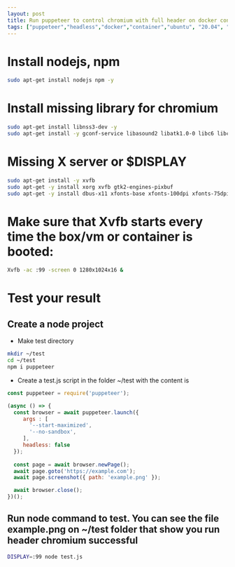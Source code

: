 ```yaml
---
layout: post
title: Run puppeteer to control chromium with full header on docker container
tags: ["puppeteer","headless","docker","container","ubuntu", "20.04", "xvfb", "headless", "chromium"]
---
```

# Install nodejs, npm
```bash
sudo apt-get install nodejs npm -y
```

# Install missing library for chromium
```bash
sudo apt-get install libnss3-dev -y
sudo apt-get install -y gconf-service libasound2 libatk1.0-0 libc6 libcairo2 libcups2 libdbus-1-3 libexpat1 libfontconfig1 libgcc1 libgconf-2-4 libgdk-pixbuf2.0-0 libglib2.0-0 libgtk-3-0 libnspr4 libpango-1.0-0 libpangocairo-1.0-0 libstdc++6 libx11-6 libx11-xcb1 libxcb1 libxcomposite1 libxcursor1 libxdamage1 libxext6 libxfixes3 libxi6 libxrandr2 libxrender1 libxss1 libxtst6 ca-certificates fonts-liberation libappindicator1 libnss3 lsb-release xdg-utils wget libgbm1
```

# Missing X server or $DISPLAY
```bash
sudo apt-get install -y xvfb
sudo apt-get -y install xorg xvfb gtk2-engines-pixbuf
sudo apt-get -y install dbus-x11 xfonts-base xfonts-100dpi xfonts-75dpi xfonts-cyrillic xfonts-scalable
```

# Make sure that Xvfb starts every time the box/vm or container is booted:
```bash
Xvfb -ac :99 -screen 0 1280x1024x16 &
```

# Test your result

## Create a node project

- Make test directory

```bash
mkdir ~/test
cd ~/test 
npm i puppeteer
```

- Create a test.js script in the folder ~/test with the content is

```js
const puppeteer = require('puppeteer');

(async () => {
  const browser = await puppeteer.launch({
     args : [
       '--start-maximized',
       '--no-sandbox',
     ],
     headless: false
  });
  
  const page = await browser.newPage();
  await page.goto('https://example.com');
  await page.screenshot({ path: 'example.png' });

  await browser.close();
})();

```

## Run node command to test. You can see the file example.png on ~/test folder that show you run header chromium successful

```bash 
DISPLAY=:99 node test.js
```